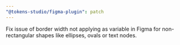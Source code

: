 ```yaml
---
"@tokens-studio/figma-plugin": patch
---
```


Fix issue of border width not applying as variable in Figma for non-rectangular shapes like ellipses, ovals or text nodes.
